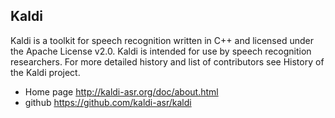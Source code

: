 ## Kaldi
Kaldi is a toolkit for speech recognition written in C++ and licensed under the Apache License v2.0. Kaldi is intended for use by speech recognition researchers. For more detailed history and list of contributors see History of the Kaldi project.

- Home page <http://kaldi-asr.org/doc/about.html>
- github <https://github.com/kaldi-asr/kaldi>